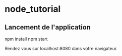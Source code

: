 # node_tutorial

## Lancement de l'application

npm install
npm start

Rendez vous sur localhost:8080 dans votre navigateur.